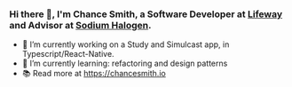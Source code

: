 ### Hi there 👋, I'm Chance Smith, a Software Developer at [Lifeway](https://www.lifeway.com/) and Advisor at [Sodium Halogen](https://sodiumhalogen.com?ref=csgithub).

<!-- ![sh-mac-bg 2](https://user-images.githubusercontent.com/4466585/137167102-99a7ef8e-225f-496f-aa8e-72f0d1d91da3.png) -->

- 🔭 I’m currently working on a Study and Simulcast app, in Typescript/React-Native.
- 🌱 I’m currently learning: refactoring and design patterns
- 📚 Read more at https://chancesmith.io
